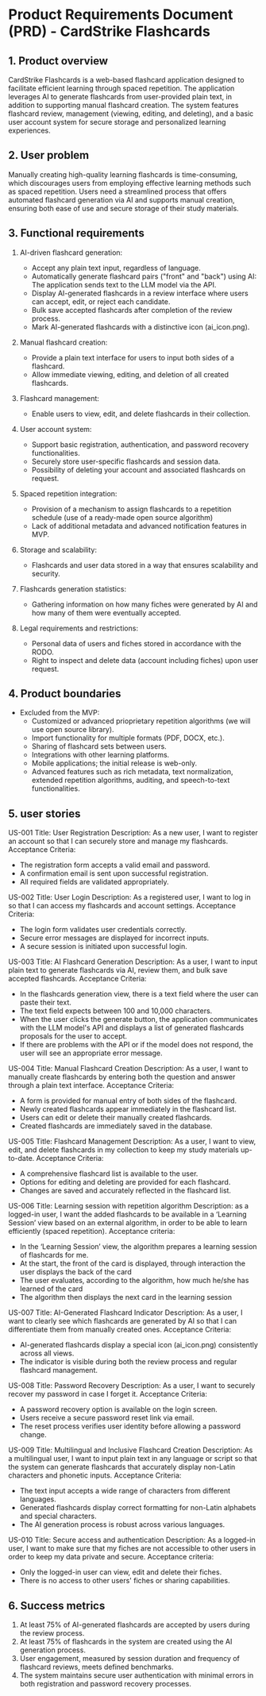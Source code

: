 # Product Requirements Document (PRD) - CardStrike Flashcards

## 1. Product overview
CardStrike Flashcards is a web-based flashcard application designed to facilitate efficient learning through spaced repetition. The application leverages AI to generate flashcards from user-provided plain text, in addition to supporting manual flashcard creation. The system features flashcard review, management (viewing, editing, and deleting), and a basic user account system for secure storage and personalized learning experiences.

## 2. User problem
Manually creating high-quality learning flashcards is time-consuming, which discourages users from employing effective learning methods such as spaced repetition. Users need a streamlined process that offers automated flashcard generation via AI and supports manual creation, ensuring both ease of use and secure storage of their study materials.

## 3. Functional requirements
1. AI-driven flashcard generation:
   - Accept any plain text input, regardless of language.
   - Automatically generate flashcard pairs ("front" and "back") using AI: The application sends text to the LLM model via the API.
   - Display AI-generated flashcards in a review interface where users can accept, edit, or reject each candidate.
   - Bulk save accepted flashcards after completion of the review process.
   - Mark AI-generated flashcards with a distinctive icon (ai_icon.png).

2. Manual flashcard creation:
   - Provide a plain text interface for users to input both sides of a flashcard.
   - Allow immediate viewing, editing, and deletion of all created flashcards.

3. Flashcard management:
   - Enable users to view, edit, and delete flashcards in their collection.

4. User account system:
   - Support basic registration, authentication, and password recovery functionalities.
   - Securely store user-specific flashcards and session data.
   - Possibility of deleting your account and associated flashcards on request.

5. Spaced repetition integration:
   - Provision of a mechanism to assign flashcards to a repetition schedule (use of a ready-made open source algorithm)
   - Lack of additional metadata and advanced notification features in MVP.

6. Storage and scalability:
    - Flashcards and user data stored in a way that ensures scalability and security.

7. Flashcards generation statistics:
    - Gathering information on how many fiches were generated by AI and how many of them were eventually accepted.

8. Legal requirements and restrictions:
    - Personal data of users and fiches stored in accordance with the RODO.
    - Right to inspect and delete data (account including fiches) upon user request.

## 4. Product boundaries
- Excluded from the MVP:
  - Customized or advanced prioprietary repetition algorithms (we will use open source library).
  - Import functionality for multiple formats (PDF, DOCX, etc.).
  - Sharing of flashcard sets between users.
  - Integrations with other learning platforms.
  - Mobile applications; the initial release is web-only.
  - Advanced features such as rich metadata, text normalization, extended repetition algorithms, auditing, and speech-to-text functionalities.

## 5. user stories
US-001
Title: User Registration
Description: As a new user, I want to register an account so that I can securely store and manage my flashcards.
Acceptance Criteria:
- The registration form accepts a valid email and password.
- A confirmation email is sent upon successful registration.
- All required fields are validated appropriately.

US-002
Title: User Login
Description: As a registered user, I want to log in so that I can access my flashcards and account settings.
Acceptance Criteria:
- The login form validates user credentials correctly.
- Secure error messages are displayed for incorrect inputs.
- A secure session is initiated upon successful login.

US-003
Title: AI Flashcard Generation
Description: As a user, I want to input plain text to generate flashcards via AI, review them, and bulk save accepted flashcards.
Acceptance Criteria:
- In the flashcards generation view, there is a text field where the user can paste their text.
- The text field expects between 100 and 10,000 characters.
- When the user clicks the generate button, the application communicates with the LLM model's API and displays a list of generated flashcards proposals for the user to accept.
- If there are problems with the API or if the model does not respond, the user will see an appropriate error message.

US-004
Title: Manual Flashcard Creation
Description: As a user, I want to manually create flashcards by entering both the question and answer through a plain text interface.
Acceptance Criteria:
- A form is provided for manual entry of both sides of the flashcard.
- Newly created flashcards appear immediately in the flashcard list.
- Users can edit or delete their manually created flashcards.
- Created flashcards are immediately saved in the database.

US-005
Title: Flashcard Management
Description: As a user, I want to view, edit, and delete flashcards in my collection to keep my study materials up-to-date.
Acceptance Criteria:
- A comprehensive flashcard list is available to the user.
- Options for editing and deleting are provided for each flashcard.
- Changes are saved and accurately reflected in the flashcard list.

US-006
Title: Learning session with repetition algorithm
Description: as a logged-in user, I want the added flashcards to be available in a ‘Learning Session’ view based on an external algorithm, in order to be able to learn efficiently (spaced repetition).
Acceptance criteria:
- In the ‘Learning Session’ view, the algorithm prepares a learning session of flashcards for me.
- At the start, the front of the card is displayed, through interaction the user displays the back of the card
- The user evaluates, according to the algorithm, how much he/she has learned of the card
- The algorithm then displays the next card in the learning session

US-007
Title: AI-Generated Flashcard Indicator
Description: As a user, I want to clearly see which flashcards are generated by AI so that I can differentiate them from manually created ones.
Acceptance Criteria:
- AI-generated flashcards display a special icon (ai_icon.png) consistently across all views.
- The indicator is visible during both the review process and regular flashcard management.

US-008
Title: Password Recovery
Description: As a user, I want to securely recover my password in case I forget it.
Acceptance Criteria:
- A password recovery option is available on the login screen.
- Users receive a secure password reset link via email.
- The reset process verifies user identity before allowing a password change.

US-009
Title: Multilingual and Inclusive Flashcard Creation
Description: As a multilingual user, I want to input plain text in any language or script so that the system can generate flashcards that accurately display non-Latin characters and phonetic inputs.
Acceptance Criteria:
- The text input accepts a wide range of characters from different languages.
- Generated flashcards display correct formatting for non-Latin alphabets and special characters.
- The AI generation process is robust across various languages.

US-010
Title: Secure access and authentication 
Description: As a logged-in user, I want to make sure that my fiches are not accessible to other users in order to keep my data private and secure. 
Acceptance criteria:
- Only the logged-in user can view, edit and delete their fiches.
- There is no access to other users' fiches or sharing capabilities.

## 6. Success metrics
1. At least 75% of AI-generated flashcards are accepted by users during the review process.
2. At least 75% of flashcards in the system are created using the AI generation process.
3. User engagement, measured by session duration and frequency of flashcard reviews, meets defined benchmarks.
4. The system maintains secure user authentication with minimal errors in both registration and password recovery processes. 